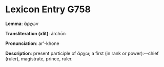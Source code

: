 # Lexicon Entry G758

**Lemma**: ἄρχων

**Transliteration (xlit)**: árchōn

**Pronunciation**: ar'-khone

**Description**:
present participle of ἄρχω; a first (in rank or power):--chief (ruler), magistrate, prince, ruler.
